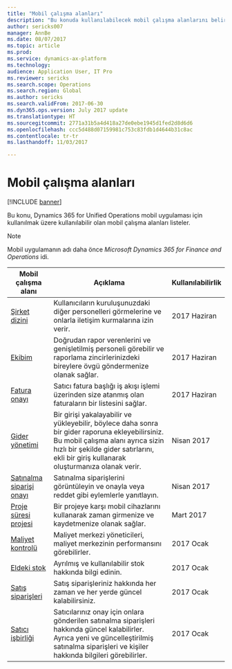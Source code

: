 ```yaml
---
title: "Mobil çalışma alanları"
description: "Bu konuda kullanılabilecek mobil çalışma alanlarını belirtilmektedir."
author: sericks007
manager: AnnBe
ms.date: 08/07/2017
ms.topic: article
ms.prod: 
ms.service: dynamics-ax-platform
ms.technology: 
audience: Application User, IT Pro
ms.reviewer: sericks
ms.search.scope: Operations
ms.search.region: Global
ms.author: sericks
ms.search.validFrom: 2017-06-30
ms.dyn365.ops.version: July 2017 update
ms.translationtype: HT
ms.sourcegitcommit: 2771a31b5a4d418a27de0ebe1945d1fed2d8d6d6
ms.openlocfilehash: ccc5d488d07159981c753c83fdb1d4644b31c8ac
ms.contentlocale: tr-tr
ms.lasthandoff: 11/03/2017

---
```


# <a name="mobile-workspaces"></a>Mobil çalışma alanları

[!INCLUDE [banner](../includes/banner.md)]

Bu konu, Dynamics 365 for Unified Operations mobil uygulaması için kullanılmak üzere kullanılabilir olan mobil çalışma alanları listeler.

> [!NOTE]
> Mobil uygulamanın adı daha önce *Microsoft Dynamics 365 for Finance and Operations* idi.

| Mobil çalışma alanı     | Açıklama   | Kullanılabilirlik   |
|----------------------|---------------|--------------|
|[Şirket dizini](company-directory-mobile-workspace.md)| Kullanıcıların kuruluşunuzdaki diğer personelleri görmelerine ve onlarla iletişim kurmalarına izin verir.| 2017 Haziran |    
|[Ekibim](manager-self-service-mobile-workspace.md)| Doğrudan rapor verenlerini ve genişletilmiş personeli görebilir ve raporlama zincirlerinizdeki bireylere övgü göndermenize olanak sağlar.|2017 Haziran |     
|[Fatura onayı](invoice-approval-mobile-workspace.md)| Satıcı fatura başlığı iş akışı işlemi üzerinden size atanmış olan faturaların bir listesini sağlar.| 2017 Haziran   |
| [Gider yönetimi](../../financials/expense-management/expense-management-mobile-workspace.md) | Bir girişi yakalayabilir ve yükleyebilir, böylece daha sonra bir gider raporuna ekleyebilirsiniz. Bu mobil çalışma alanı ayrıca sizin hızlı bir şekilde gider satırlarını, ekli bir giriş kullanarak oluşturmanıza olanak verir. | Nisan 2017 |
| [Satınalma siparişi onayı](../../supply-chain/procurement/purchase-order-mobile-workspace.md) | Satınalma siparişlerini görüntüleyin ve onayla veya reddet gibi eylemlerle yanıtlayın. | Nisan 2017 |
| [Proje süresi projesi](../../financials/project-management/project-time-entry-mobile-workspace.md) | Bir projeye karşı mobil cihazlarını kullanarak zaman girmenize ve kaydetmenize olanak sağlar. | Mart 2017 |
| [Maliyet kontrolü](../../financials/cost-accounting/cost-controlling-mobile-workspace.md)     | Maliyet merkezi yöneticileri, maliyet merkezinin performansını görebilirler.                                                                                               |  2017 Ocak        |
| [Eldeki stok](../../supply-chain/inventory/inventory-on-hand-mobile-workspace.md)    | Ayrılmış ve kullanılabilir stok hakkında bilgi edinin.                                                                                                    |   2017 Ocak       |
| [Satış siparişleri](../../supply-chain/sales-marketing/sales-orders-mobile-workspace.md)         | Satış siparişleriniz hakkında her zaman ve her yerde güncel kalabilirsiniz.                                                                                                                          |  2017 Ocak                  |
| [Satıcı işbirliği](../../supply-chain/procurement/vendor-collaboration-mobile-workspace.md) | Satıcılarınız onay için onlara gönderilen satınalma siparişleri hakkında güncel kalabilirler. Ayrıca yeni ve güncelleştirilmiş satınalma siparişleri ve kişiler hakkında bilgileri görebilirler. |2017 Ocak    |


